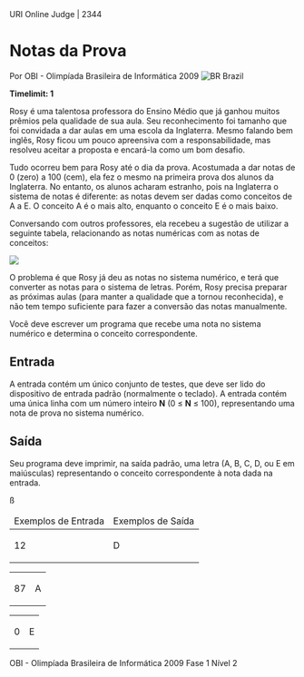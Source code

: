 <div class="header"><span>URI Online Judge | 2344</span>

# Notas da Prova

<div>

Por OBI - Olimpíada Brasileira de Informática 2009 ![BR](https://resources.urionlinejudge.com.br/gallery/images/flags/br.gif) Brazil

</div>

**Timelimit: 1**</div>

<div class="problem">

<div class="description">

Rosy é uma talentosa professora do Ensino Médio que já ganhou muitos prêmios pela qualidade de sua aula. Seu reconhecimento foi tamanho que foi convidada a dar aulas em uma escola da Inglaterra. Mesmo falando bem inglês, Rosy ficou um pouco apreensiva com a responsabilidade, mas resolveu aceitar a proposta e encará-la como um bom desafio.

Tudo ocorreu bem para Rosy até o dia da prova. Acostumada a dar notas de 0 (zero) a 100 (cem), ela fez o mesmo na primeira prova dos alunos da Inglaterra. No entanto, os alunos acharam estranho, pois na Inglaterra o sistema de notas é diferente: as notas devem ser dadas como conceitos de A a E. O conceito A é o mais alto, enquanto o conceito E é o mais baixo.

Conversando com outros professores, ela recebeu a sugestão de utilizar a seguinte tabela, relacionando as notas numéricas com as notas de conceitos:

![](https://resources.urionlinejudge.com.br/gallery/images/contests/UOJ_167_G.png)

O problema é que Rosy já deu as notas no sistema numérico, e terá que converter as notas para o sistema de letras. Porém, Rosy precisa preparar as próximas aulas (para manter a qualidade que a tornou reconhecida), e não tem tempo suficiente para fazer a conversão das notas manualmente.

Você deve escrever um programa que recebe uma nota no sistema numérico e determina o conceito correspondente.

</div>

## Entrada

<div class="input">

A entrada contém um único conjunto de testes, que deve ser lido do dispositivo de entrada padrão (normalmente o teclado). A entrada contém uma única linha com um número inteiro **N** (0 ≤ **N** ≤ 100), representando uma nota de prova no sistema numérico.

</div>

## Saída

<div class="output">

Seu programa deve imprimir, na saída padrão, uma letra (A, B, C, D, ou E em maiúsculas) representando o conceito correspondente à nota dada na entrada.

</div>

<table>

<thead>

<tr>

<td>Exemplos de Entrada</td>ß

<td>Exemplos de Saída</td>

</tr>

</thead>

<tbody>

<tr>

<td class="division">

12

</td>

<td>

D

</td>

</tr>

</tbody>

</table>

<table>

<thead></thead>

<tbody>

<tr>

<td class="division">

87

</td>

<td>

A

</td>

</tr>

</tbody>

</table>

<table>

<thead></thead>

<tbody>

<tr>

<td class="division">

0

</td>

<td>

E

</td>

</tr>

</tbody>

</table>

OBI - Olimpíada Brasileira de Informática 2009 Fase 1 Nível 2

</div>

